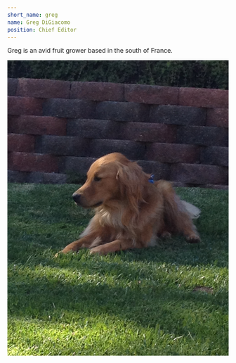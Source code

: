```yaml
---
short_name: greg
name: Greg DiGiacomo
position: Chief Editor
---
```

Greg is an avid fruit grower based in the south of France.

<img src="/assets/images/IMG_6938.jpg" alt="image" title="greg" id="greg-photo" />